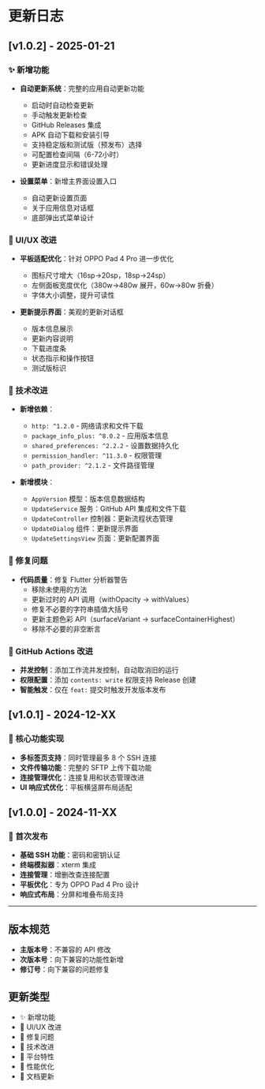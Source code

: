 # 更新日志

## [v1.0.2] - 2025-01-21

### ✨ 新增功能
- **自动更新系统**：完整的应用自动更新功能
  - 启动时自动检查更新
  - 手动触发更新检查
  - GitHub Releases 集成
  - APK 自动下载和安装引导
  - 支持稳定版和测试版（预发布）选择
  - 可配置检查间隔（6-72小时）
  - 更新进度显示和错误处理
  
- **设置菜单**：新增主界面设置入口
  - 自动更新设置页面
  - 关于应用信息对话框
  - 底部弹出式菜单设计

### 🎨 UI/UX 改进
- **平板适配优化**：针对 OPPO Pad 4 Pro 进一步优化
  - 图标尺寸增大（16sp→20sp，18sp→24sp）
  - 左侧面板宽度优化（380w→480w 展开，60w→80w 折叠）
  - 字体大小调整，提升可读性
  
- **更新提示界面**：美观的更新对话框
  - 版本信息展示
  - 更新内容说明
  - 下载进度条
  - 状态指示和操作按钮
  - 测试版标识

### 🔧 技术改进
- **新增依赖**：
  - `http: ^1.2.0` - 网络请求和文件下载
  - `package_info_plus: ^8.0.2` - 应用版本信息
  - `shared_preferences: ^2.2.2` - 设置数据持久化
  - `permission_handler: ^11.3.0` - 权限管理
  - `path_provider: ^2.1.2` - 文件路径管理

- **新增模块**：
  - `AppVersion` 模型：版本信息数据结构
  - `UpdateService` 服务：GitHub API 集成和文件下载
  - `UpdateController` 控制器：更新流程状态管理
  - `UpdateDialog` 组件：更新提示界面
  - `UpdateSettingsView` 页面：更新配置界面

### 🐛 修复问题
- **代码质量**：修复 Flutter 分析器警告
  - 移除未使用的方法
  - 更新过时的 API 调用（withOpacity → withValues）
  - 修复不必要的字符串插值大括号
  - 更新主题色彩 API（surfaceVariant → surfaceContainerHighest）
  - 移除不必要的非空断言

### 📱 GitHub Actions 改进
- **并发控制**：添加工作流并发控制，自动取消旧的运行
- **权限配置**：添加 `contents: write` 权限支持 Release 创建
- **智能触发**：仅在 `feat:` 提交时触发开发版本发布

## [v1.0.1] - 2024-12-XX

### 🎯 核心功能实现
- **多标签页支持**：同时管理最多 8 个 SSH 连接
- **文件传输功能**：完整的 SFTP 上传下载功能
- **连接管理优化**：连接复用和状态管理改进
- **UI 响应式优化**：平板横竖屏布局适配

## [v1.0.0] - 2024-11-XX

### 🚀 首次发布
- **基础 SSH 功能**：密码和密钥认证
- **终端模拟器**：xterm 集成
- **连接管理**：增删改查连接配置
- **平板优化**：专为 OPPO Pad 4 Pro 设计
- **响应式布局**：分屏和堆叠布局支持

---

## 版本规范
- **主版本号**：不兼容的 API 修改
- **次版本号**：向下兼容的功能性新增
- **修订号**：向下兼容的问题修复

## 更新类型
- ✨ 新增功能
- 🎨 UI/UX 改进  
- 🐛 修复问题
- 🔧 技术改进
- 📱 平台特性
- 🚀 性能优化
- 📝 文档更新